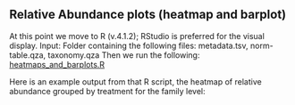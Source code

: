 ## Relative Abundance plots (heatmap and barplot)
At this point we move to R (v.4.1.2); RStudio is preferred for the visual display.
Input: Folder containing the following files: metadata.tsv, norm-table.qza, taxonomy.qza
Then we run the following: [heatmaps_and_barplots.R](https://github.com/christopherdangelo/DIG-CLL/blob/main/R_scripts/heatmaps_and_barplots.R)

Here is an example output from that R script, the heatmap of relative abundance grouped by treatment for the family level:

